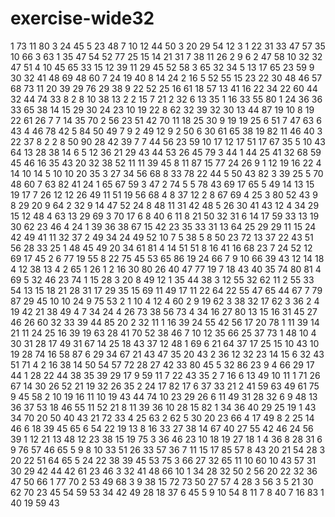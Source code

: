 # exercise-wide32
1
73
11
80
3
24
45
5
23
48
7
10
12
44
50
3
20
29
54
12
3
1
22
31
33
47
57
35
10
66
3
63
1
35
47
54
52
77
25
15
14
21
31
7
38
11
26
2
9
6
2
47
58
10
32
32
47
51
4
10
45
65
33
15
12
39
11
29
45
52
58
3
65
32
34
5
13
17
65
23
59
9
30
32
41
48
69
48
60
7
24
19
40
8
14
24
2
16
5
52
55
15
23
22
30
48
46
57
68
73
11
20
39
29
76
29
38
9
22
52
25
16
61
18
57
13
41
16
22
34
22
60
44
32
44
74
33
8
2
8
10
38
13
2
2
15
7
21
2
32
6
13
35
1
16
33
55
80
1
24
36
36
33
65
38
14
15
29
30
24
23
10
19
22
8
62
32
39
32
30
13
44
87
19
10
8
19
22
61
26
7
7
14
35
70
2
56
23
51
42
70
11
18
25
30
9
19
19
25
6
51
7
47
63
6
43
4
46
78
42
5
84
50
49
7
9
2
49
12
9
2
50
6
30
61
65
38
19
82
11
46
40
3
22
37
8
2
2
8
50
90
28
42
39
7
7
44
56
23
59
10
17
12
17
51
17
67
35
5
10
43
64
13
28
38
14
6
5
12
36
21
29
43
44
53
26
45
79
3
44
1
44
25
41
32
68
59
45
46
16
35
43
20
32
38
52
11
11
39
45
8
11
87
15
77
24
26
9
1
12
19
16
22
4
14
10
14
5
10
10
20
35
3
27
34
56
68
8
33
78
22
44
5
50
43
82
3
39
25
5
70
48
60
7
63
82
41
24
1
65
67
59
3
47
2
74
5
5
78
43
69
17
65
5
49
14
13
15
19
17
7
26
12
12
26
49
11
51
19
56
68
4
8
37
12
2
8
67
69
4
25
3
80
52
43
9
8
29
20
9
64
2
32
9
14
47
52
24
8
48
11
31
42
48
5
26
30
41
43
12
4
34
29
15
12
48
4
63
13
29
69
3
70
17
6
8
40
6
11
8
21
50
32
31
6
14
17
59
33
13
19
30
62
23
46
4
24
1
39
36
38
67
15
42
23
35
33
31
13
64
25
29
29
11
15
24
42
49
41
11
32
37
2
49
34
24
49
52
10
7
5
38
5
8
50
23
72
13
37
22
43
51
56
28
33
25
1
48
45
49
20
34
61
81
4
14
51
51
8
16
41
16
68
23
7
24
52
12
69
17
45
2
6
77
19
55
8
22
75
45
53
65
86
19
24
66
7
9
10
66
39
43
12
14
18
4
12
38
13
4
2
65
1
26
1
2
16
30
80
26
40
47
77
19
7
18
43
40
35
74
80
81
4
69
5
32
46
23
74
1
15
28
3
20
8
49
12
1
35
44
38
3
12
55
32
62
11
2
55
33
54
13
15
18
21
28
31
17
29
35
15
69
11
49
17
11
22
64
22
55
47
65
44
67
7
79
87
29
45
10
10
24
9
75
53
2
1
10
4
12
4
60
2
9
19
62
3
38
32
17
62
3
36
2
4
19
42
21
38
49
4
7
34
24
4
26
73
38
56
73
4
34
16
27
80
13
15
16
31
45
27
46
26
60
32
33
39
44
85
20
2
32
11
1
16
39
24
55
42
56
17
20
78
1
11
39
14
21
11
24
25
16
39
19
63
28
41
70
52
38
46
7
10
12
35
66
25
37
73
1
48
10
4
30
31
28
17
49
31
67
14
25
18
43
37
12
48
1
69
6
21
64
37
17
25
15
10
43
10
19
28
74
16
58
87
6
29
34
67
21
43
47
35
20
43
2
36
12
32
23
14
15
6
32
43
51
71
4
2
16
38
14
50
54
57
72
28
27
42
33
80
45
5
32
86
23
9
4
66
29
17
44
1
28
22
44
38
35
39
29
17
9
59
11
7
22
43
35
2
7
16
6
13
49
10
11
1
71
26
67
14
30
26
52
21
19
32
26
35
2
24
17
82
17
6
37
33
21
2
41
59
63
49
61
75
9
45
58
2
10
19
16
11
10
19
43
44
74
10
23
29
26
6
11
49
31
28
32
6
9
48
13
36
37
53
18
46
55
11
52
21
8
11
39
36
10
28
15
82
1
34
36
40
29
25
19
1
43
34
70
20
50
40
43
21
72
33
4
25
63
2
62
5
30
20
23
66
4
17
49
8
2
25
14
46
6
18
39
45
65
6
54
22
19
13
8
16
33
27
38
14
67
40
27
55
42
46
24
56
39
1
12
21
13
48
12
23
38
15
19
75
3
36
46
23
10
18
19
27
18
1
4
36
8
28
31
6
9
76
57
46
65
5
9
8
10
33
51
26
33
57
36
7
11
15
17
85
57
8
43
20
21
54
28
3
20
22
51
64
65
5
24
22
38
39
45
53
75
3
66
27
32
65
11
10
60
10
43
57
31
30
29
42
44
42
61
23
46
3
32
41
48
66
10
1
34
28
32
50
2
56
20
22
32
36
47
50
66
1
77
70
2
53
49
68
3
9
38
15
72
73
50
27
57
4
28
3
56
3
5
21
30
62
70
23
45
54
59
53
34
42
49
28
18
37
6
45
5
9
10
54
8
11
7
8
40
7
16
83
1
40
19
59
43
